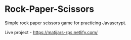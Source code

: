 # Rock-Paper-Scissors
 
Simple rock paper scissors game for practicing Javascrypt.

Live project - https://matijars-rps.netlify.com/
